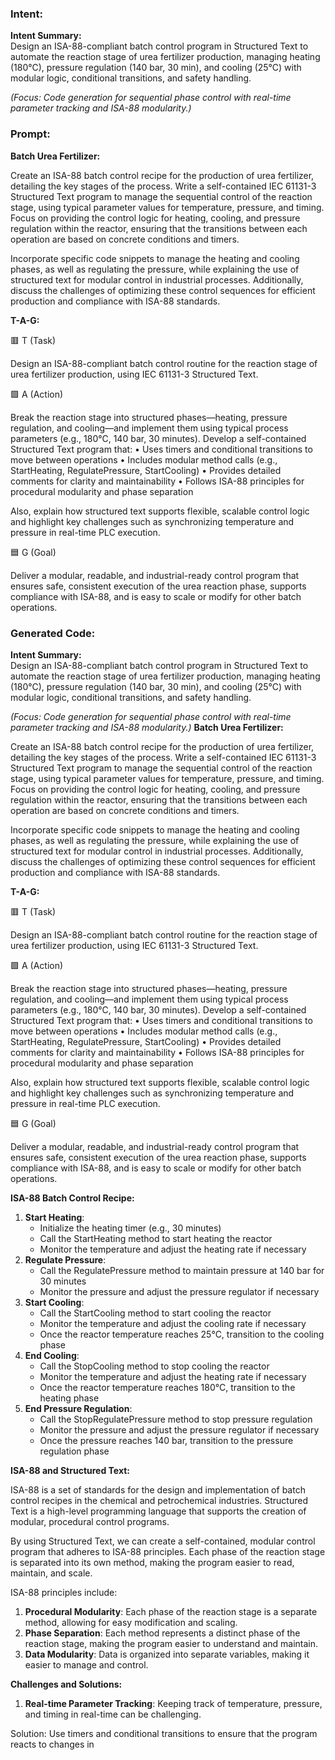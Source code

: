### Intent:
**Intent Summary:**  
Design an ISA-88-compliant batch control program in Structured Text to automate the reaction stage of urea fertilizer production, managing heating (180°C), pressure regulation (140 bar, 30 min), and cooling (25°C) with modular logic, conditional transitions, and safety handling.  

*(Focus: Code generation for sequential phase control with real-time parameter tracking and ISA-88 modularity.)*

### Prompt:
**Batch Urea Fertilizer:**

Create an ISA-88 batch control recipe for the production of urea fertilizer, detailing the key stages of the process. Write a self-contained IEC 61131-3 Structured Text program to manage the sequential control of the reaction stage, using typical parameter values for temperature, pressure, and timing. Focus on providing the control logic for heating, cooling, and pressure regulation within the reactor, ensuring that the transitions between each operation are based on concrete conditions and timers.

Incorporate specific code snippets to manage the heating and cooling phases, as well as regulating the pressure, while explaining the use of structured text for modular control in industrial processes. Additionally, discuss the challenges of optimizing these control sequences for efficient production and compliance with ISA-88 standards.

**T-A-G:**

🟥 T (Task)

Design an ISA-88-compliant batch control routine for the reaction stage of urea fertilizer production, using IEC 61131-3 Structured Text.

🟩 A (Action)

Break the reaction stage into structured phases—heating, pressure regulation, and cooling—and implement them using typical process parameters (e.g., 180°C, 140 bar, 30 minutes).
Develop a self-contained Structured Text program that:
	•	Uses timers and conditional transitions to move between operations
	•	Includes modular method calls (e.g., StartHeating, RegulatePressure, StartCooling)
	•	Provides detailed comments for clarity and maintainability
	•	Follows ISA-88 principles for procedural modularity and phase separation

Also, explain how structured text supports flexible, scalable control logic and highlight key challenges such as synchronizing temperature and pressure in real-time PLC execution.

🟦 G (Goal)

Deliver a modular, readable, and industrial-ready control program that ensures safe, consistent execution of the urea reaction phase, supports compliance with ISA-88, and is easy to scale or modify for other batch operations.

### Generated Code:
**Intent Summary:**  
Design an ISA-88-compliant batch control program in Structured Text to automate the reaction stage of urea fertilizer production, managing heating (180°C), pressure regulation (140 bar, 30 min), and cooling (25°C) with modular logic, conditional transitions, and safety handling.  

*(Focus: Code generation for sequential phase control with real-time parameter tracking and ISA-88 modularity.)*
**Batch Urea Fertilizer:**

Create an ISA-88 batch control recipe for the production of urea fertilizer, detailing the key stages of the process. Write a self-contained IEC 61131-3 Structured Text program to manage the sequential control of the reaction stage, using typical parameter values for temperature, pressure, and timing. Focus on providing the control logic for heating, cooling, and pressure regulation within the reactor, ensuring that the transitions between each operation are based on concrete conditions and timers.

Incorporate specific code snippets to manage the heating and cooling phases, as well as regulating the pressure, while explaining the use of structured text for modular control in industrial processes. Additionally, discuss the challenges of optimizing these control sequences for efficient production and compliance with ISA-88 standards.

**T-A-G:**

🟥 T (Task)

Design an ISA-88-compliant batch control routine for the reaction stage of urea fertilizer production, using IEC 61131-3 Structured Text.

🟩 A (Action)

Break the reaction stage into structured phases—heating, pressure regulation, and cooling—and implement them using typical process parameters (e.g., 180°C, 140 bar, 30 minutes).
Develop a self-contained Structured Text program that:
	•	Uses timers and conditional transitions to move between operations
	•	Includes modular method calls (e.g., StartHeating, RegulatePressure, StartCooling)
	•	Provides detailed comments for clarity and maintainability
	•	Follows ISA-88 principles for procedural modularity and phase separation

Also, explain how structured text supports flexible, scalable control logic and highlight key challenges such as synchronizing temperature and pressure in real-time PLC execution.

🟦 G (Goal)

Deliver a modular, readable, and industrial-ready control program that ensures safe, consistent execution of the urea reaction phase, supports compliance with ISA-88, and is easy to scale or modify for other batch operations.

**ISA-88 Batch Control Recipe:**

1. **Start Heating**:
	* Initialize the heating timer (e.g., 30 minutes)
	* Call the StartHeating method to start heating the reactor
	* Monitor the temperature and adjust the heating rate if necessary
2. **Regulate Pressure**:
	* Call the RegulatePressure method to maintain pressure at 140 bar for 30 minutes
	* Monitor the pressure and adjust the pressure regulator if necessary
3. **Start Cooling**:
	* Call the StartCooling method to start cooling the reactor
	* Monitor the temperature and adjust the cooling rate if necessary
	* Once the reactor temperature reaches 25°C, transition to the cooling phase
4. **End Cooling**:
	* Call the StopCooling method to stop cooling the reactor
	* Monitor the temperature and adjust the heating rate if necessary
	* Once the reactor temperature reaches 180°C, transition to the heating phase
5. **End Pressure Regulation**:
	* Call the StopRegulatePressure method to stop pressure regulation
	* Monitor the pressure and adjust the pressure regulator if necessary
	* Once the pressure reaches 140 bar, transition to the pressure regulation phase

**ISA-88 and Structured Text:**

ISA-88 is a set of standards for the design and implementation of batch control recipes in the chemical and petrochemical industries. Structured Text is a high-level programming language that supports the creation of modular, procedural control programs.

By using Structured Text, we can create a self-contained, modular control program that adheres to ISA-88 principles. Each phase of the reaction stage is separated into its own method, making the program easier to read, maintain, and scale.

ISA-88 principles include:

1. **Procedural Modularity**: Each phase of the reaction stage is a separate method, allowing for easy modification and scaling.
2. **Phase Separation**: Each method represents a distinct phase of the reaction stage, making the program easier to understand and maintain.
3. **Data Modularity**: Data is organized into separate variables, making it easier to manage and control.

**Challenges and Solutions:**

1. **Real-time Parameter Tracking**: Keeping track of temperature, pressure, and timing in real-time can be challenging.

Solution: Use timers and conditional transitions to ensure that the program reacts to changes in
